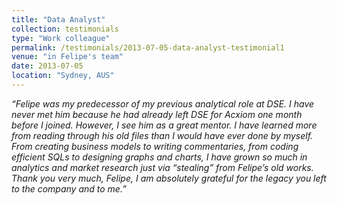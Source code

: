 ```yaml
---
title: "Data Analyst"
collection: testimonials
type: "Work colleague"
permalink: /testimonials/2013-07-05-data-analyst-testimonial1
venue: "in Felipe's team"
date: 2013-07-05
location: "Sydney, AUS"
---
```


*“Felipe was my predecessor of my previous analytical role at DSE. I have never met him because he had already left DSE for Acxiom one month before I joined. However, I see him as a great mentor. I have learned more from reading through his old files than I would have ever done by myself. From creating business models to writing commentaries, from coding efficient SQLs to designing graphs and charts, I have grown so much in analytics and market research just via “stealing” from Felipe’s old works. Thank you very much, Felipe, I am absolutely grateful for the legacy you left to the company and to me.”*
